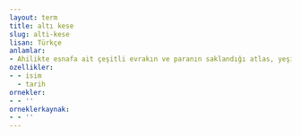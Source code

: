 ```yaml
---
layout: term
title: altı kese
slug: alti-kese
lisan: Türkçe
anlamlar:
- Ahilikte esnafa ait çeşitli evrakın ve paranın saklandığı atlas, yeşil, kırmızı, örme, ak ve siyah olmak üzere altı ayrı keseye verilen ortak ad
ozellikler:
- - isim
  - tarih
ornekler:
- - ''
orneklerkaynak:
- - ''
---
```

